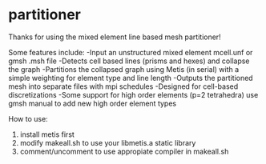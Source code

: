 # partitioner

Thanks for using the mixed element line based mesh partitioner!

Some features include:
-Input an unstructured mixed element mcell.unf or gmsh .msh file
-Detects cell based lines (prisms and hexes) and collapse the graph
-Partitions the collapsed graph using Metis (in serial) with a simple weighting for element type and line length
-Outputs the partitioned mesh into separate files with mpi schedules
-Designed for cell-based discretizations
-Some support for high order elements (p=2 tetrahedra) use gmsh manual to add new high order element types


How to use:
1) install metis first
2) modify makeall.sh to use your libmetis.a static library
3) comment/uncomment to use appropiate compiler in makeall.sh


